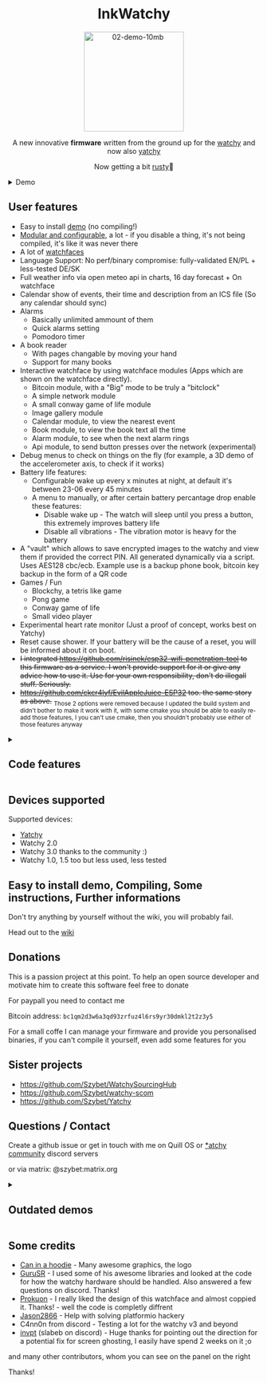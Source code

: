 <h1 align="center">
  InkWatchy
</h1>

<p align="center">
<img src="https://github.com/user-attachments/assets/848177ae-2931-4a7a-bb6a-09255235c6c0" alt="02-demo-10mb" width=200px height=200px />
</p>
<p align="center">
A new innovative <b>firmware</b> written from the ground up for the <a href="https://watchy.sqfmi.com">watchy</a> and now also <a href="https://github.com/Szybet/Yatchy">yatchy</a>
</p>
<p align="center">
Now getting a bit <a href="https://github.com/Szybet/InkWatchy/tree/master/components/rusty/inkrusty">rusty</a>🦀
</p>
  
<details>
<summary>Demo</summary>
  
<sub>This demo was heavily compressed, so it looks like it looks. The speed is also messed up because of missing frames</sub>
<p align="center">
 
https://github.com/user-attachments/assets/91d169da-298a-425a-859c-2c9bc7fb6cf7
  
</p>

</details>
  
## User features
- Easy to install [demo](https://github.com/Szybet/InkWatchy/wiki/Trying-out-the-demo-firmware) (no compiling!)
- [Modular and configurable](https://github.com/Szybet/InkWatchy/blob/master/src/defines/templates/gifnoc-template.h), a lot - if you disable a thing, it's not being compiled, it's like it was never there
- A lot of [watchfaces](https://github.com/Szybet/InkWatchy/wiki/Watchfaces)
- Language Support: No perf/binary compromise: fully-validated EN/PL + less-tested DE/SK
- Full weather info via open meteo api in charts, 16 day forecast + On watchface
- Calendar show of events, their time and description from an ICS file (So any calendar should sync)
- Alarms
  - Basically unlimited ammount of them
  - Quick alarms setting
  - Pomodoro timer
- A book reader
   - With pages changable by moving your hand
   - Support for many books
- Interactive watchface by using watchface modules (Apps which are shown on the watchface directly).
    - Bitcoin module, with a "Big" mode to be truly a "bitclock"
    - A simple network module
    - A small conway game of life module
    - Image gallery module
    - Calendar module, to view the nearest event
    - Book module, to view the book text all the time
    - Alarm module, to see when the next alarm rings
    - Api module, to send button presses over the network (experimental)
- Debug menus to check on things on the fly (for example, a 3D demo of the accelerometer axis, to check if it works)
- Battery life features:
   - Configurable wake up every x minutes at night, at default it's between 23-06 every 45 minutes
   - A menu to manually, or after certain battery percantage drop enable these features:
      - Disable wake up - The watch will sleep until you press a button, this extremely improves battery life
      - Disable all vibrations - The vibration motor is heavy for the battery
- A "vault" which allows to save encrypted images to the watchy and view them if provided the correct PIN. All generated dynamically via a script. Uses AES128 cbc/ecb. Example use is a backup phone book, bitcoin key backup in the form of a QR code
- Games / Fun
   - Blockchy, a tetris like game
   - Pong game
   - Conway game of life
   - Small video player
- Experimental heart rate monitor (Just a proof of concept, works best on Yatchy)
- Reset cause shower. If your battery will be the cause of a reset, you will be informed about it on boot.
- ~~I integrated https://github.com/risinek/esp32-wifi-penetration-tool to this firmware as a service. I won't provide support for it or give any advice how to use it. Use for your own responsibility, don't do illegall stuff. Seriously.~~
- ~~https://github.com/ckcr4lyf/EvilAppleJuice-ESP32 too. the same story as above.~~ <sub>Those 2 options were removed because I updated the build system and didn't bother to make it work with it, with some cmake you should be able to easily re-add those features, I you can't use cmake, then you shouldn't probably use either of those features anyway</sub>

<details> 
<summary><h2>Code features</h2></summary>

This list is outdated ;)

It doesn't use the watchy sub-class but it uses the same libraries. With that in mind, those are further diffrences from other firmwares:
<sub>Every small text is a reason why I was mad enough to rewrite everything myself...</sub>
- Welcome to contributions!
- It's splitted into files and folders <sub>In my opinion a file that has 5k lines is heresy</sub>
- It's function - not object based for the reason above and to make it easier for beginners to use
- It uses free rtos tasks where needed
- All resources like images, fonts, books are converted into variables dynamically via scripts. Editing images, changing font spacing is just one click. <sub>I can't believe I was the first to make this that way</sub>
- The Ui is dynamically written. There are functions to do it eassly. Adding a new menu is just a few lines for example<sub>It's not just a collection of drawBitmap</sub>
- It has a "manager" and design for various apps to run eassly
- Has logs via serial. They can be disabled that they don't get compiled with changing one define - and the code doesn't look bad because it's a macro. Amazing <sub>Yea, this is a feature compared to other ones I have looked at</sub>
- Uses libraries instead of pure calls to NTP or open weather
- Many configurable values via defines in config.h
- Many debugging tools in config.h
- Most UI is rendered only when needed / values it's showing changed. Good for battery life
- <sub> Proper variable naming and camelCase everywhere</sub>
- LittleFS is used instead of NVS. Which means better code, logs in file system. Resources not uploaded on every program change. Awesome
- Various tasks which speed up the debugging / development process (`resources/tools/other/tasks`)

</details>

## Devices supported
Supported devices:
- [Yatchy](https://github.com/Szybet/Yatchy)
- Watchy 2.0
- Watchy 3.0 thanks to the community :)
- Watchy 1.0, 1.5 too but less used, less tested

## Easy to install demo, Compiling, Some instructions, Further informations
Don't try anything by yourself without the wiki, you will probably fail.

Head out to the [wiki](https://github.com/Szybet/InkWatchy/wiki)

## Donations
This is a passion project at this point. To help an open source developer and motivate him to create this software feel free to donate

For paypall you need to contact me

Bitcoin address: `bc1qm2d3w6a3qd93zrfuz4l6rs9yr30dmkl2t2z3y5`

For a small coffe I can manage your firmware and provide you personalised binaries, if you can't compile it yourself, even add some features for you

## Sister projects
- https://github.com/Szybet/WatchySourcingHub
- https://github.com/Szybet/watchy-scom
- https://github.com/Szybet/Yatchy

## Questions / Contact
Create a github issue or get in touch with me on Quill OS or <a href="https://discord.gg/6PUmRXZRGD">*atchy community</a> discord servers

or via matrix: @szybet:matrix.org

<details>
<summary><h2>Outdated demos</h2></summary>

[Outdated demo of version 0.1](https://www.youtube.com/watch?v=gFOCqalJidQ)

<details>
<summary>Demo of version 0.4</summary>
  
<sub>This 3> minute demo was heavily compressed, so it looks like it looks. The speed is also messed up because of missing frames</sub>
<p align="center">
  <img src="https://github.com/Szybet/InkWatchy/assets/53944559/0c85d516-ff50-4440-9351-32780107e998" alt="02-demo-10mb""/>
</p>

</details>

</details>

## Some credits
- [Can in a hoodie](https://www.youtube.com/@cat_in_a_hoodie_27) - Many awesome graphics, the logo
- [GuruSR](https://github.com/GuruSR/Watchy_GSR) - I used some of his awesome libraries and looked at the code for how the watchy hardware should be handled. Also answered a few questions on discord. Thanks!
- [Prokuon](https://github.com/Prokuon/watchy-starfield/) - I really liked the design of this watchface and almost coppied it. Thanks! - well the code is completly diffrent
- [Jason2866](https://github.com/Jason2866) - Help with solving platformio hackery
- C4nn0n from discord - Testing a lot for the watchy v3 and beyond
- [invpt](https://github.com/invpt) (slabeb on discord) - Huge thanks for pointing out the direction for a potential fix for screen ghosting, I easily have spend 2 weeks on it ;o 

and many other contributors, whom you can see on the panel on the right

Thanks!
